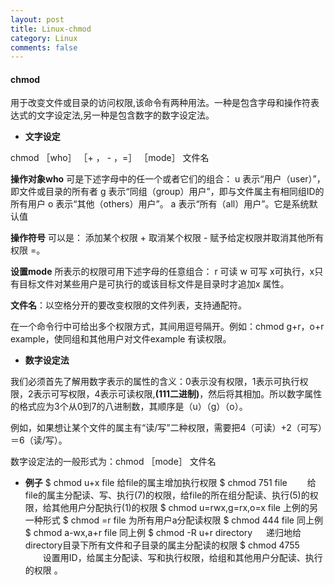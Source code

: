 ```yaml
---
layout: post
title: Linux-chmod
category: Linux
comments: false
---
```


#### chmod

用于改变文件或目录的访问权限,该命令有两种用法。一种是包含字母和操作符表达式的文字设定法,另一种是包含数字的数字设定法。

* **文字设定**

chmod ［who］ ［+ ， - ，=］ ［mode］ 文件名

**操作对象who** 可是下述字母中的任一个或者它们的组合：
u 表示“用户（user）”，即文件或目录的所有者
g 表示“同组（group）用户”，即与文件属主有相同组ID的所有用户
o 表示“其他（others）用户”。
a 表示“所有（all）用户”。它是系统默认值

**操作符号** 可以是：
添加某个权限 + 取消某个权限 -
赋予给定权限并取消其他所有权限 =。

**设置mode** 所表示的权限可用下述字母的任意组合：
r 可读
w 可写
x可执行，x只有目标文件对某些用户是可执行的或该目标文件是目录时才追加x 属性。

**文件名**：以空格分开的要改变权限的文件列表，支持通配符。

在一个命令行中可给出多个权限方式，其间用逗号隔开。例如：chmod g+r，o+r example，使同组和其他用户对文件example 有读权限。

* **数字设定法**  

我们必须首先了解用数字表示的属性的含义：0表示没有权限，1表示可执行权限，2表示可写权限，4表示可读权限,**(111二进制)**，然后将其相加。所以数字属性的格式应为3个从0到7的八进制数，其顺序是（u）（g）（o）。

例如，如果想让某个文件的属主有“读/写”二种权限，需要把4（可读）+2（可写）＝6（读/写）。

数字设定法的一般形式为：chmod ［mode］ 文件名

* **例子**
$ chmod u+x file 给file的属主增加执行权限
$ chmod 751 file 　　给file的属主分配读、写、执行(7)的权限，给file的所在组分配读、执行(5)的权限，给其他用户分配执行(1)的权限
$ chmod u=rwx,g=rx,o=x file 上例的另一种形式
$ chmod =r file 为所有用户a分配读权限
$ chmod 444 file 同上例
$ chmod a-wx,a+r file 同上例
$ chmod -R u+r directory 　 递归地给directory目录下所有文件和子目录的属主分配读的权限
$ chmod 4755 　　设置用ID，给属主分配读、写和执行权限，给组和其他用户分配读、执行的权限 。
